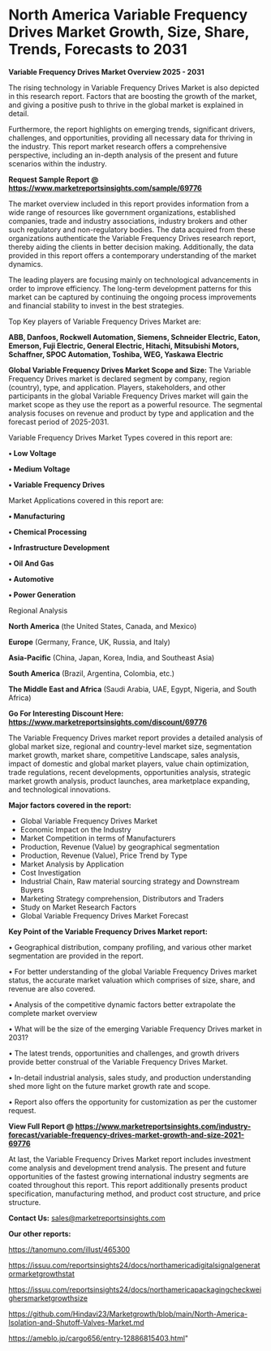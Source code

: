 # North America Variable Frequency Drives Market Growth, Size, Share, Trends, Forecasts to 2031

<Strong> Variable Frequency Drives Market Overview 2025 - 2031</strong>

The rising technology in Variable Frequency Drives Market is also depicted in this research report. Factors that are boosting the growth of the market, and giving a positive push to thrive in the global market is explained in detail.

Furthermore, the report highlights on emerging trends, significant drivers, challenges, and opportunities, providing all necessary data for thriving in the industry. This report market research offers a comprehensive perspective, including an in-depth analysis of the present and future scenarios within the industry.

<strong>Request Sample Report @ <a href=https://www.marketreportsinsights.com/sample/69776>https://www.marketreportsinsights.com/sample/69776</a></strong>

The market overview included in this report provides information from a wide range of resources like government organizations, established companies, trade and industry associations, industry brokers and other such regulatory and non-regulatory bodies. The data acquired from these organizations authenticate the Variable Frequency Drives research report, thereby aiding the clients in better decision making. Additionally, the data provided in this report offers a contemporary understanding of the market dynamics.

The leading players are focusing mainly on technological advancements in order to improve efficiency. The long-term development patterns for this market can be captured by continuing the ongoing process improvements and financial stability to invest in the best strategies.

Top Key players of Variable Frequency Drives Market are:

<strong>ABB, Danfoos, Rockwell Automation, Siemens, Schneider Electric, Eaton, Emerson, Fuji Electric, General Electric, Hitachi, Mitsubishi Motors, Schaffner, SPOC Automation, Toshiba, WEG, Yaskawa Electric</strong>

<strong><b>Global Variable Frequency Drives Market Scope and Size:</b></strong>
The Variable Frequency Drives market is declared segment by company, region (country), type, and application. Players, stakeholders, and other participants in the global Variable Frequency Drives market will gain the market scope as they use the report as a powerful resource. The segmental analysis focuses on revenue and product by type and application and the forecast period of 2025-2031.

Variable Frequency Drives Market Types covered in this report are:

<strong>• Low Voltage

• Medium Voltage

• Variable Frequency Drives</strong>

Market Applications covered in this report are:

<strong>• Manufacturing

• Chemical Processing

• Infrastructure Development

• Oil And Gas

• Automotive

• Power Generation</strong> 

Regional Analysis

<strong>North America</strong> (the United States, Canada, and Mexico)

<strong>Europe</strong> (Germany, France, UK, Russia, and Italy)

<strong>Asia-Pacific</strong> (China, Japan, Korea, India, and Southeast Asia)

<strong>South America</strong> (Brazil, Argentina, Colombia, etc.)

<strong>The Middle East and Africa</strong> (Saudi Arabia, UAE, Egypt, Nigeria, and South Africa)

<strong>Go For Interesting Discount Here: <a href=https://www.marketreportsinsights.com/discount/69776>https://www.marketreportsinsights.com/discount/69776</a></strong>

The Variable Frequency Drives market report provides a detailed analysis of global market size, regional and country-level market size, segmentation market growth, market share, competitive Landscape, sales analysis, impact of domestic and global market players, value chain optimization, trade regulations, recent developments, opportunities analysis, strategic market growth analysis, product launches, area marketplace expanding, and technological innovations.

<strong><b>Major factors covered in the report:</b></strong>
<ul>
  <li>Global Variable Frequency Drives Market </li>
  <li>Economic Impact on the Industry</li>
  <li>Market Competition in terms of Manufacturers</li>
  <li>Production, Revenue (Value) by geographical segmentation</li>
  <li>Production, Revenue (Value), Price Trend by Type</li>
  <li>Market Analysis by Application</li>
  <li>Cost Investigation</li>
  <li>Industrial Chain, Raw material sourcing strategy and Downstream Buyers</li>
  <li>Marketing Strategy comprehension, Distributors and Traders</li>
  <li>Study on Market Research Factors</li>
  <li>Global Variable Frequency Drives Market Forecast</li>
</ul>

<strong><b>Key Point of the Variable Frequency Drives Market report:</b></strong>

• Geographical distribution, company profiling, and various other market segmentation are provided in the report.

• For better understanding of the global Variable Frequency Drives market status, the accurate market valuation which comprises of size, share, and revenue are also covered.

• Analysis of the competitive dynamic factors better extrapolate the complete market overview

• What will be the size of the emerging Variable Frequency Drives market in 2031?

• The latest trends, opportunities and challenges, and growth drivers provide better construal of the Variable Frequency Drives Market.

• In-detail industrial analysis, sales study, and production understanding shed more light on the future market growth rate and scope.

• Report also offers the opportunity for customization as per the customer request.

<strong><b>View Full Report @ <a href=https://www.marketreportsinsights.com/industry-forecast/variable-frequency-drives-market-growth-and-size-2021-69776>https://www.marketreportsinsights.com/industry-forecast/variable-frequency-drives-market-growth-and-size-2021-69776</a></b></strong>


At last, the Variable Frequency Drives Market report includes investment come analysis and development trend analysis. The present and future opportunities of the fastest growing international industry segments are coated throughout this report. This report additionally presents product specification, manufacturing method, and product cost structure, and price structure.

<strong>Contact Us:</strong>
sales@marketreportsinsights.com

<strong>Our other reports:</strong>

<a href=https://tanomuno.com/illust/465300>https://tanomuno.com/illust/465300</a>

<a href=https://issuu.com/reportsinsights24/docs/northamericadigitalsignalgeneratormarketgrowthstat>https://issuu.com/reportsinsights24/docs/northamericadigitalsignalgeneratormarketgrowthstat</a>

<a href=https://issuu.com/reportsinsights24/docs/northamericapackagingcheckweighersmarketgrowthsize>https://issuu.com/reportsinsights24/docs/northamericapackagingcheckweighersmarketgrowthsize</a>

<a href=https://github.com/Hindavi23/Marketgrowth/blob/main/North-America-Isolation-and-Shutoff-Valves-Market.md>https://github.com/Hindavi23/Marketgrowth/blob/main/North-America-Isolation-and-Shutoff-Valves-Market.md</a>

<a href=https://ameblo.jp/cargo656/entry-12886815403.html>https://ameblo.jp/cargo656/entry-12886815403.html</a>"
